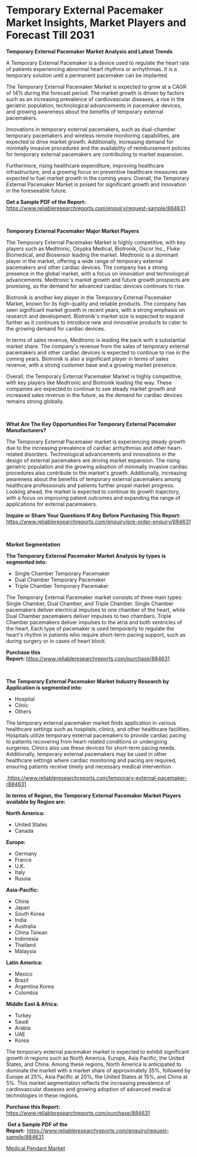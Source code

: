 <p><h1>Temporary External Pacemaker Market Insights, Market Players and Forecast Till 2031</h1></p><p><strong>Temporary External Pacemaker Market Analysis and Latest Trends</strong></p>
<p><p>A Temporary External Pacemaker is a device used to regulate the heart rate of patients experiencing abnormal heart rhythms or arrhythmias. It is a temporary solution until a permanent pacemaker can be implanted.</p><p>The Temporary External Pacemaker Market is expected to grow at a CAGR of 14% during the forecast period. The market growth is driven by factors such as an increasing prevalence of cardiovascular diseases, a rise in the geriatric population, technological advancements in pacemaker devices, and growing awareness about the benefits of temporary external pacemakers.</p><p>Innovations in temporary external pacemakers, such as dual-chamber temporary pacemakers and wireless remote monitoring capabilities, are expected to drive market growth. Additionally, increasing demand for minimally invasive procedures and the availability of reimbursement policies for temporary external pacemakers are contributing to market expansion.</p><p>Furthermore, rising healthcare expenditure, improving healthcare infrastructure, and a growing focus on preventive healthcare measures are expected to fuel market growth in the coming years. Overall, the Temporary External Pacemaker Market is poised for significant growth and innovation in the foreseeable future.</p></p>
<p><strong>Get a Sample PDF of the Report:&nbsp;</strong> <a href="https://www.reliableresearchreports.com/enquiry/request-sample/884631">https://www.reliableresearchreports.com/enquiry/request-sample/884631</a></p>
<p>&nbsp;</p>
<p><strong>Temporary External Pacemaker Major Market Players</strong></p>
<p><p>The Temporary External Pacemaker Market is highly competitive, with key players such as Medtronic, Osypka Medical, Biotronik, Oscor Inc., Fluke Biomedical, and Biosensor leading the market. Medtronic is a dominant player in the market, offering a wide range of temporary external pacemakers and other cardiac devices. The company has a strong presence in the global market, with a focus on innovation and technological advancements. Medtronic's market growth and future growth prospects are promising, as the demand for advanced cardiac devices continues to rise.</p><p>Biotronik is another key player in the Temporary External Pacemaker Market, known for its high-quality and reliable products. The company has seen significant market growth in recent years, with a strong emphasis on research and development. Biotronik's market size is expected to expand further as it continues to introduce new and innovative products to cater to the growing demand for cardiac devices.</p><p>In terms of sales revenue, Medtronic is leading the pack with a substantial market share. The company's revenue from the sales of temporary external pacemakers and other cardiac devices is expected to continue to rise in the coming years. Biotronik is also a significant player in terms of sales revenue, with a strong customer base and a growing market presence.</p><p>Overall, the Temporary External Pacemaker Market is highly competitive, with key players like Medtronic and Biotronik leading the way. These companies are expected to continue to see steady market growth and increased sales revenue in the future, as the demand for cardiac devices remains strong globally.</p></p>
<p>&nbsp;</p>
<p><strong>What Are The Key Opportunities For Temporary External Pacemaker Manufacturers?</strong></p>
<p><p>The Temporary External Pacemaker market is experiencing steady growth due to the increasing prevalence of cardiac arrhythmias and other heart-related disorders. Technological advancements and innovations in the design of external pacemakers are driving market expansion. The rising geriatric population and the growing adoption of minimally invasive cardiac procedures also contribute to the market's growth. Additionally, increasing awareness about the benefits of temporary external pacemakers among healthcare professionals and patients further propel market progress. Looking ahead, the market is expected to continue its growth trajectory, with a focus on improving patient outcomes and expanding the range of applications for external pacemakers.</p></p>
<p><strong>Inquire or Share Your Questions If Any Before Purchasing This Report:</strong> <a href="https://www.reliableresearchreports.com/enquiry/pre-order-enquiry/884631">https://www.reliableresearchreports.com/enquiry/pre-order-enquiry/884631</a></p>
<p>&nbsp;</p>
<p><strong>Market Segmentation</strong></p>
<p><strong>The Temporary External Pacemaker Market Analysis by types is segmented into:</strong></p>
<p><ul><li>Single Chamber Temporary Pacemaker</li><li>Dual Chamber Temporary Pacemaker</li><li>Triple Chamber Temporary Pacemaker</li></ul></p>
<p><p>The Temporary External Pacemaker market consists of three main types: Single Chamber, Dual Chamber, and Triple Chamber. Single Chamber pacemakers deliver electrical impulses to one chamber of the heart, while Dual Chamber pacemakers deliver impulses to two chambers. Triple Chamber pacemakers deliver impulses to the atria and both ventricles of the heart. Each type of pacemaker is used temporarily to regulate the heart's rhythm in patients who require short-term pacing support, such as during surgery or in cases of heart block.</p></p>
<p><strong>Purchase this Report:&nbsp;</strong><a href="https://www.reliableresearchreports.com/purchase/884631">https://www.reliableresearchreports.com/purchase/884631</a></p>
<p>&nbsp;</p>
<p><strong>The Temporary External Pacemaker Market Industry Research by Application is segmented into:</strong></p>
<p><ul><li>Hospital</li><li>Clinic</li><li>Others</li></ul></p>
<p><p>The temporary external pacemaker market finds application in various healthcare settings such as hospitals, clinics, and other healthcare facilities. Hospitals utilize temporary external pacemakers to provide cardiac pacing to patients recovering from heart-related conditions or undergoing surgeries. Clinics also use these devices for short-term pacing needs. Additionally, temporary external pacemakers may be used in other healthcare settings where cardiac monitoring and pacing are required, ensuring patients receive timely and necessary medical intervention.</p></p>
<p><a href="https://www.reliableresearchreports.com/temporary-external-pacemaker-r884631">&nbsp;https://www.reliableresearchreports.com/temporary-external-pacemaker-r884631</a></p>
<p><strong>In terms of Region, the Temporary External Pacemaker Market Players available by Region are:</strong></p>
<p>
    <p> <strong> North America: </strong>
        <ul>
            <li>United States</li>
            <li>Canada</li>
        </ul>
        </p> 
    <p> <strong> Europe: </strong>
        <ul>
            <li>Germany</li>
            <li>France</li>
            <li>U.K.</li>
            <li>Italy</li>
            <li>Russia</li>
        </ul>
        </p> 
    <p> <strong> Asia-Pacific: </strong>
        <ul>
            <li>China</li>
            <li>Japan</li>
            <li>South Korea</li>
            <li>India</li>
            <li>Australia</li>
            <li>China Taiwan</li>
            <li>Indonesia</li>
            <li>Thailand</li>
            <li>Malaysia</li>
        </ul>
        </p> 
    <p> <strong> Latin America: </strong>
        <ul>
            <li>Mexico</li>
            <li>Brazil</li>
            <li>Argentina Korea</li>
            <li>Colombia</li>
        </ul>
        </p> 
    <p> <strong> Middle East & Africa: </strong>
        <ul>
            <li>Turkey</li>
            <li>Saudi</li>
            <li>Arabia</li>
            <li>UAE</li>
            <li>Korea</li>
        </ul>
    </p>
    </p>
<p><p>The temporary external pacemaker market is expected to exhibit significant growth in regions such as North America, Europe, Asia Pacific, the United States, and China. Among these regions, North America is anticipated to dominate the market with a market share of approximately 35%, followed by Europe at 25%, Asia Pacific at 20%, the United States at 15%, and China at 5%. This market segmentation reflects the increasing prevalence of cardiovascular diseases and growing adoption of advanced medical technologies in these regions.</p></p>
<p><strong>Purchase this Report: </strong><a href="https://www.reliableresearchreports.com/purchase/884631">https://www.reliableresearchreports.com/purchase/884631</a></p>
<p>&nbsp;<strong>Get a Sample PDF of the Report:&nbsp;&nbsp;</strong><a href="https://www.reliableresearchreports.com/enquiry/request-sample/884631">https://www.reliableresearchreports.com/enquiry/request-sample/884631</a></p>
<p><strong></strong></p>
<p><p><a href="https://github.com/gladysalidde/Market-Research-Report-List-1/blob/main/medical-pendant-market.md">Medical Pendant Market</a></p></p>